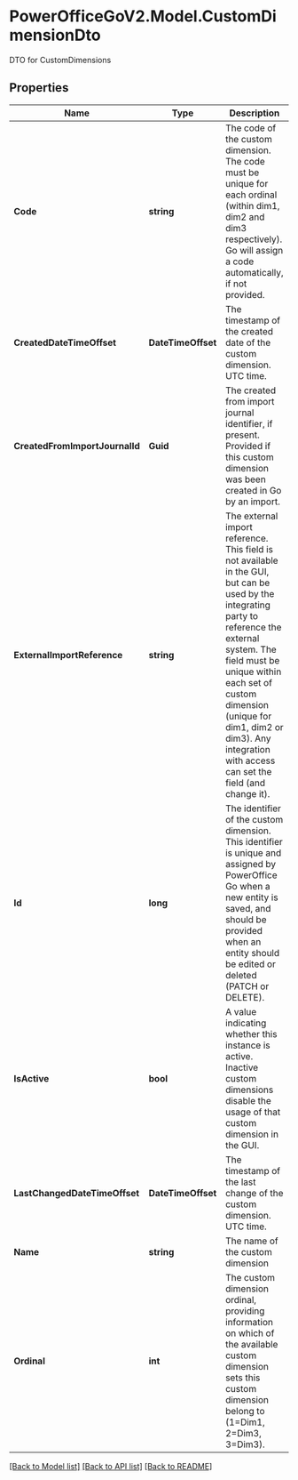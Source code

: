 # PowerOfficeGoV2.Model.CustomDimensionDto
DTO for CustomDimensions

## Properties

Name | Type | Description | Notes
------------ | ------------- | ------------- | -------------
**Code** | **string** | The code of the custom dimension. The code must be unique for each ordinal (within dim1, dim2 and dim3 respectively).  Go will assign a code automatically, if not provided. | [optional] 
**CreatedDateTimeOffset** | **DateTimeOffset** | The timestamp of the created date of the custom dimension. UTC time. | [optional] [readonly] 
**CreatedFromImportJournalId** | **Guid** | The created from import journal identifier, if present. Provided if this custom dimension was been created in Go by an import. | [optional] [readonly] 
**ExternalImportReference** | **string** | The external import reference. This field is not available in the GUI, but can be used by the integrating party to reference the external system.  The field must be unique within each set of custom dimension (unique for dim1, dim2 or dim3).  Any integration with access can set the field (and change it). | [optional] 
**Id** | **long** | The identifier of the custom dimension.  This identifier is unique and assigned by PowerOffice Go when a new entity is saved, and should be provided when an entity should be edited or deleted (PATCH or DELETE). | [optional] [readonly] 
**IsActive** | **bool** | A value indicating whether this instance is active. Inactive custom dimensions disable the usage of that custom dimension in the GUI. | [optional] 
**LastChangedDateTimeOffset** | **DateTimeOffset** | The timestamp of the last change of the custom dimension. UTC time. | [optional] [readonly] 
**Name** | **string** | The name of the custom dimension | [optional] 
**Ordinal** | **int** | The custom dimension ordinal, providing information on which of the available custom dimension sets this custom dimension belong to (1&#x3D;Dim1, 2&#x3D;Dim3, 3&#x3D;Dim3). | [optional] 

[[Back to Model list]](../../README.md#documentation-for-models) [[Back to API list]](../../README.md#documentation-for-api-endpoints) [[Back to README]](../../README.md)

